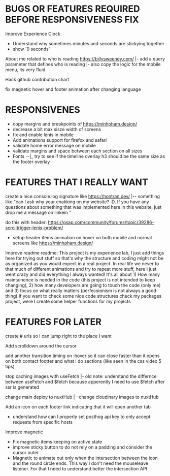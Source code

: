# BUGS OR FEATURES REQUIRED BEFORE RESPONSIVENESS FIX

Improve Experience Clock

- Understand why sometimes minutes and seconds are stickying together
- show '0 seconds'

About me related to who is reading https://billysweeney.com/
|- add a query parameter that defines who is reading
|- also copy the logic for the mobile menu, its very fluid

Hack github contribution chart

fix magnetic hover and footer animation after changing language

# RESPONSIVENES

- copy margins and breakpoints of https://minhpham.design/
- decrease a bit max sisze width of screens
- fix and enable lenis in mobile
- Add animations support for firefox and safari
- validate home error message on mobile
- validate margins and space between each section on all sizes
- Fonts
  --|\_ try to see if the timeline overlay h3 should be the same size as the footer overlay

# FEATURES THAT I REALLY WANT

create a nice console.log signature like https://hontran.dev/
|-- something like "can I ask why your enakking on my website? :D. If you have any questions about something that was implemented here in this website, just drop me a message on linkein "

do this with header: https://gsap.com/community/forums/topic/39286-scrolltrigger-lenis-problem/

- setup header items animation on hover on both mobile and normal screens like https://minhpham.design/

Improve readme readme: This project is my experience lab, I just add things here for trying out stuff so that's why the structure and coding might not be as organized as you would expect in a real project. In real life we never to that much of different animations and try to repeat more stuff, here I just went crazy and did everything I always wanted! It's all about 1) How many maintainence is needed in the code (this project is not intended to keep changing), 2) how many developers are going to touch the code (only me) and 3) focus on what really matters (perfecsionism is not always a good thing)
If you want to check some nice code structures check my packages project, were I create some helper functions for my projects

# FEATURES FOR LATER

create # urls so I can jump right to the place I want

Add scrolldown around the cursor

add another transition timing on :hover so it can close faster than it opens on both contact footter and what i do sections (like seen in the css video 5 tips)

stop caching images with useFetch
|- old note: understand the differnce between useFetch and $fetch because apperently I need to use $fetch after ssr is generated

change main deploy to nuxtHub
|--change cloudinary images to nuxtHub

Add an icon on each footer link indicating that it will open another tab

- understand how can I properly set posthog api key to only accept requests from specific hosts

Improve magnetic

- Fix magnetic items keeping on active state
- improve sticky button to do not rely on a padding and consider the cursor outer
- Magnetic to animate out only when the intersection between the icon and the round circle ends. This way I don't need the mouseleave listener. For that I need to understand better the intersection API
